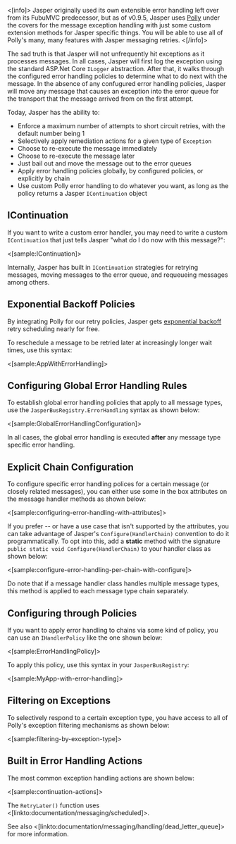 <!--title: Error Handling-->

<[info]>
Jasper originally used its own extensible error handling left over from its FubuMVC predecessor, but as of v0.9.5, Jasper uses 
[Polly](https://github.com/App-vNext/Polly) under the covers for the message exception handling with just some custom extension methods for Jasper specific things. You
will be able to use all of Polly's many, many features with Jasper messaging retries.
<[/info]>

The sad truth is that Jasper will not unfrequently hit exceptions as it processes messages. In all cases, Jasper will first log the exception using the standard ASP.Net Core `ILogger` abstraction. After that, it walks through the configured error handling policies to
determine what to do next with the message. In the absence of any confugured error handling policies,
Jasper will move any message that causes an exception into the error queue for the
transport that the message arrived from on the first attempt.

Today, Jasper has the ability to:

* Enforce a maximum number of attempts to short circuit retries, with the default number being 1
* Selectively apply remediation actions for a given type of `Exception`
* Choose to re-execute the message immediately
* Choose to re-execute the message later
* Just bail out and move the message out to the error queues
* Apply error handling policies globally, by configured policies, or explicitly by chain
* Use custom Polly error handling to do whatever you want, as long as the policy returns a Jasper `IContinuation` object


## IContinuation

If you want to write a custom error handler, you may need to write a custom `IContinuation` that just tells Jasper "what do I do now with this message?":

<[sample:IContinuation]>

Internally, Jasper has built in `IContinuation` strategies for retrying messages, moving messages to the error queue, and requeueing messages among others.

## Exponential Backoff Policies

By integrating Polly for our retry policies, Jasper gets [exponential backoff](https://en.wikipedia.org/wiki/Exponential_backoff) retry scheduling nearly for free.

To reschedule a message to be retried later at increasingly longer wait times, use this syntax:

<[sample:AppWithErrorHandling]>



## Configuring Global Error Handling Rules

To establish global error handling policies that apply to all message types, use the
`JasperBusRegistry.ErrorHandling` syntax as shown below:

<[sample:GlobalErrorHandlingConfiguration]>

In all cases, the global error handling is executed **after** any message type specific error handling.


## Explicit Chain Configuration

To configure specific error handling polices for a certain message (or closely related messages),
you can either use some in the box attributes on the message handler methods as shown below:

<[sample:configuring-error-handling-with-attributes]>

If you prefer -- or have a use case that isn't supported by the attributes, you can take advantage of
Jasper's `Configure(HandlerChain)` convention to do it programmatically. To opt into this, add
a **static** method with the signature `public static void Configure(HandlerChain)` to your handler class
as shown below:

<[sample:configure-error-handling-per-chain-with-configure]>

Do note that if a message handler class handles multiple message types, this method is applied to each
message type chain separately.


## Configuring through Policies

If you want to apply error handling to chains via some kind of policy, you can use an `IHandlerPolicy`
like the one shown below:

<[sample:ErrorHandlingPolicy]>

To apply this policy, use this syntax in your `JasperBusRegistry`:

<[sample:MyApp-with-error-handling]>

## Filtering on Exceptions

To selectively respond to a certain exception type, you have access to all of Polly's exception filtering mechanisms as shown below:

<[sample:filtering-by-exception-type]>

## Built in Error Handling Actions


The most common exception handling actions are shown below:

<[sample:continuation-actions]>

The `RetryLater()` function uses <[linkto:documentation/messaging/scheduled]>.

See also <[linkto:documentation/messaging/handling/dead_letter_queue]> for more information.


